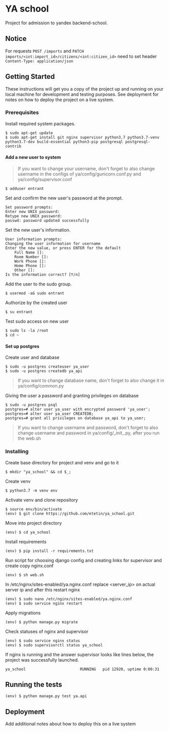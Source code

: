 # YA school

Project for admission to yandex backend-school.

## Notice

For requests `POST /imports` and `PATCH imports/<int:import_id>/citizens/<int:citizen_id>` need to set header `Content-Type: application/json`


## Getting Started

These instructions will get you a copy of the project up and running on your local machine for development and testing purposes. See deployment for notes on how to deploy the project on a live system.

### Prerequisites

Install required system packages.

```
$ sudo apt-get update
$ sudo apt-get install git nginx supervisor python3.7 python3.7-venv python3.7-dev build-essential python3-pip postgresql postgresql-contrib 
```

#### Add a new user to system

> If you want to change your username, don't forget to also change username in the configs of ya/config/gunicorn.conf.py and ya/config/supervisor.conf 


```
$ adduser entrant
```

Set and confirm the new user's password at the prompt. 
```
Set password prompts:
Enter new UNIX password:
Retype new UNIX password:
passwd: password updated successfully
```

Set the new user's information.
```
User information prompts:
Changing the user information for username
Enter the new value, or press ENTER for the default
    Full Name []:
    Room Number []:
    Work Phone []:
    Home Phone []:
    Other []:
Is the information correct? [Y/n]
```

Add the user to the sudo group.
```
$ usermod -aG sudo entrant
```

Authorize by the created user
```
$ su entrant
```

Test sudo access on new user
```
$ sudo ls -la /root
$ cd ~
```


#### Set up postgres
Create user and database
```
$ sudo -u postgres createuser ya_user
$ sudo -u postgres createdb ya_api
```
> If you want to change database name, don't forget to also change it in ya/config/common.py

Giving the user a password and granting privileges on database
```
$ sudo -u postgres psql
postgres=# alter user ya_user with encrypted password 'ya_user';
postgres=# alter user ya_user CREATEDB;
postgres=# grant all privileges on database ya_api to ya_user;
```
> If you want to change username and password, don't forget to also change username and password in ya/config/\__init__.py, after you run the web.sh

### Installing

Create base directory for project and venv and go to it
```
$ mkdir "ya_school" && cd $_;
```

Create venv
```
$ python3.7 -m venv env
```

Activate venv and clone repository
```
$ source env/bin/activate
(env) $ git clone https://github.com/etetin/ya_school.git
```

Move into project directory

```
(env) $ cd ya_school
```

Install requirements
```
(env) $ pip install -r requirements.txt
```

Run script for choosing django config and creating links for supervisor and create copy nginx.conf  
```
(env) $ sh web.sh
```

In /etc/nginx/sites-enabled/ya.nginx.conf replace <server_ip> on actual server ip and after this restart nginx
```
(env) $ sudo nano /etc/nginx/sites-enabled/ya.nginx.conf
(env) $ sudo service nginx restart
```  

Apply migrations
```
(env) $ python manage.py migrate
```

Check statuses of nginx and supervisor
```
(env) $ sudo service nginx status
(env) $ sudo supervisorctl status ya_school
```
If nginx is running and the answer supervisor looks like lines below, the project was successfully launched. 
```
ya_school                        RUNNING   pid 12920, uptime 0:00:31
```


## Running the tests

```
(env) $ python manage.py test ya.api 
```

## Deployment

Add additional notes about how to deploy this on a live system

